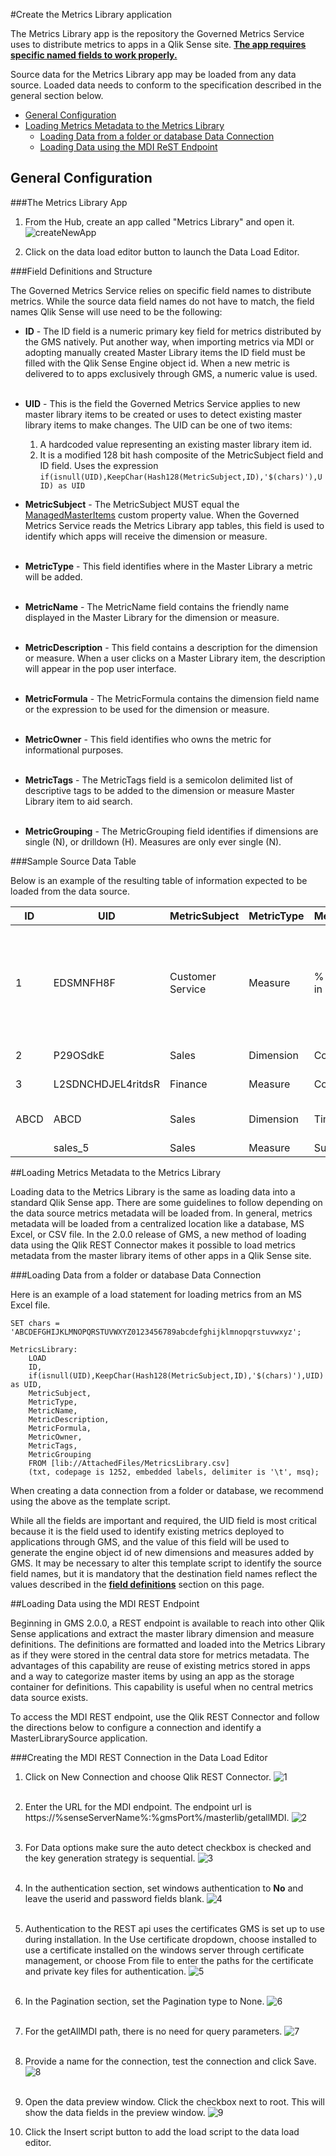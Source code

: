 #Create the Metrics Library application
<a name="top"></a>

The Metrics Library app is the repository the Governed Metrics Service uses to distribute metrics to apps in a Qlik Sense site.  __<u>The app requires specific named fields to work properly.</u>__ 

Source data for the Metrics Library app may be loaded from any data source.  Loaded data needs to conform to the specification described in the general section below.

* [General Configuration](app.md#general)
* [Loading Metrics Metadata to the Metrics Library](app.md#loadingdata)    
    + [Loading Data from a folder or database Data Connection](app.md#standard)    
    + [Loading Data using the MDI ReST Endpoint](app.md#MDI)


<a name="general"></a>
## General Configuration 

###The Metrics Library App

  1. From the Hub, create an app called "Metrics Library" and open it.
  ![createNewApp](https://s3.amazonaws.com/eapowertools/governedmetricsservice/img/app/createnewapp.png)

  2. Click on the data load editor button to launch the Data Load Editor.

<a name="fieldDefs"></a>
###Field Definitions and Structure

The Governed Metrics Service relies on specific field names to distribute metrics.  While the source data field names do not have to match, the field names Qlik Sense will use need to be the following: 

* __ID__ - The ID field is a numeric primary key field for metrics distributed by the GMS natively.  Put another way, when importing metrics via MDI or adopting manually created Master Library items the ID field must be filled with the Qlik Sense Engine object id.  When a new metric is delivered to to apps exclusively through GMS, a numeric value is used.
<br><br>

* __UID__ - This is the field the Governed Metrics Service applies to new master library items to be created or uses to detect existing master library items to make changes.  The UID can be one of two items:
    1. A hardcoded value representing an existing master library item id.
    2. It is a modified 128 bit hash composite of the MetricSubject field and ID field.  Uses the expression `if(isnull(UID),KeepChar(Hash128(MetricSubject,ID),'$(chars)'),UID) as UID`

* __MetricSubject__ - The MetricSubject MUST equal the [ManagedMasterItems](qsconfig.md#Step4) custom property value.  When the Governed Metrics Service reads the Metrics Library app tables, this field is used to identify which apps will receive the dimension or measure.
<br><br>
    
* __MetricType__ - This field identifies where in the Master Library a metric will be added.
<br><br>

* __MetricName__ - The MetricName field contains the friendly name displayed in the Master Library for the dimension or measure.
<br><br>

* __MetricDescription__ - This field contains a description for the dimension or measure.  When a user clicks on a Master Library item, the description will appear in the pop user interface.
<br><br>

* __MetricFormula__ - The MetricFormula contains the dimension field name or the expression to be used for the dimension or measure.
<br><br>

* __MetricOwner__ - This field identifies who owns the metric for informational purposes.
<br><br>

* __MetricTags__ - The MetricTags field is a semicolon delimited list of descriptive tags to be added to the dimension or measure Master Library item to aid search.
<br><br>

* __MetricGrouping__ - The MetricGrouping field identifies if dimensions are single (N), or drilldown (H).  Measures are only ever single (N).

###Sample Source Data Table

Below is an example of the resulting table of information expected to be loaded from the data source.

| ID | UID | MetricSubject | MetricType | MetricName | MetricDescription | MetricFormula | MetricOwner | MetricTags | MetricGrouping |
| ------------- | ------------- | ---------- | ---------- | ----------------- | -------------- | ----------- | ---------- | ---------- | ---------- |
| 1 | EDSMNFH8F | Customer Service | Measure | % Resolved in SLA | Percentage of Tickets handled within SLA | Sum({< [Call Ctr Days to Resolve] = {'0', '1', '2', '3', '4', '5', '6'} > } [Call Ctr Call #])/sum([Call Ctr Call #]) | Linda Lee | Key KPI;Call | N |
| 2 | P29OSdkE | Sales | Dimension | Country | Customer Country | Customer Country | Chad Johnson | Customer | N |
| 3 | L2SDNCHDJEL4ritdsR | Finance | Measure | Costs | Cost Amount | sum([Sales Costs]) | Gordon Wyse | Cost | N |
| ABCD | ABCD | Sales | Dimension | TimeDrill | Fiscal time drill down | FiscalYear, FiscalQuarter, FiscalMonth | Sales | time;drill | H |
|  | sales_5 | Sales | Measure | SumCalc | A fake calculation | sum(1) | some person | fake;metric | N | 


<a name="loadingdata"></a>
##Loading Metrics Metadata to the Metrics Library

Loading data to the Metrics Library is the same as loading data into a standard Qlik Sense app.  There are some guidelines to follow depending on the data source metrics metadata will be loaded from.  In general, metrics metadata will be loaded from a centralized location like a database, MS Excel, or CSV file.  In the 2.0.0 release of GMS, a new method of loading data using the Qlik REST Connector makes it possible to load metrics metadata from the master library items of other apps in a Qlik Sense site.

<a name="standard"></a>
###Loading Data from a folder or database Data Connection

Here is an example of a load statement for loading metrics from an MS Excel file.

```
SET chars = 'ABCDEFGHIJKLMNOPQRSTUVWXYZ0123456789abcdefghijklmnopqrstuvwxyz';

MetricsLibrary:
	LOAD
    ID,
    if(isnull(UID),KeepChar(Hash128(MetricSubject,ID),'$(chars)'),UID) as UID,
    MetricSubject,
    MetricType,
    MetricName,
    MetricDescription,
    MetricFormula,
    MetricOwner,
    MetricTags,
    MetricGrouping
	FROM [lib://AttachedFiles/MetricsLibrary.csv]
	(txt, codepage is 1252, embedded labels, delimiter is '\t', msq);
```

When creating a data connection from a folder or database, we recommend using the above as the template script.  

While all the fields are important and required, the UID field is most critical because it is the field used to identify existing metrics deployed to applications through GMS, and the value of this field will be used to generate the engine object id of new dimensions and measures added by GMS.  It may be necessary to alter this template script to identify the source field names, but it is mandatory that the destination field names reflect the values described in the **[field definitions](app.md#fieldDefs)** section on this page.

<a name="MDI"></a>
##Loading Data using the MDI REST Endpoint

Beginning in GMS 2.0.0, a REST endpoint is available to reach into other Qlik Sense applications and extract the master library dimension and measure definitions.  The definitions are formatted and loaded into the Metrics Library as if they were stored in the central data store for metrics metadata.  The advantages of this capability are reuse of existing metrics stored in apps and a way to categorize master items by using an app as the storage container for definitions.  This capability is useful when no central metrics data source exists.

To access the MDI REST endpoint, use the Qlik REST Connector and follow the directions below to configure a connection and identify a MasterLibrarySource application.

###Creating the MDI REST Connection in the Data Load Editor

1. Click on New Connection and choose Qlik REST Connector.
![1](https://s3.amazonaws.com/eapowertools/governedmetricsservice/img/mdi/1.png)
<br><br>

2. Enter the URL for the MDI endpoint.  The endpoint url is https://%senseServerName%:%gmsPort%/masterlib/getallMDI.
![2](https://s3.amazonaws.com/eapowertools/governedmetricsservice/img/mdi/3.png)
<br><br>

3. For Data options make sure the auto detect checkbox is checked and the key generation strategy is sequential.
![3](https://s3.amazonaws.com/eapowertools/governedmetricsservice/img/mdi/4.png)
<br><br>

4. In the authentication section, set windows authentication to **No** and leave the userid and password fields blank.
![4](https://s3.amazonaws.com/eapowertools/governedmetricsservice/img/mdi/5.png)
<br><br>

5. Authentication to the REST api uses the certificates GMS is set up to use during installation.  In the Use certificate dropdown, choose installed to use a certificate installed on the windows server through certificate management, or choose From file to enter the paths for the certificate and private key files for authentication.
![5](https://s3.amazonaws.com/eapowertools/governedmetricsservice/img/mdi/6.png)
<br><br>

6. In the Pagination section, set the Pagination type to None.
![6](https://s3.amazonaws.com/eapowertools/governedmetricsservice/img/mdi/7.png)
<br><br>

7. For the getAllMDI path, there is no need for query parameters.
![7](https://s3.amazonaws.com/eapowertools/governedmetricsservice/img/mdi/8.png)
<br><br>

8. Provide a name for the connection, test the connection and click Save.
![8](https://s3.amazonaws.com/eapowertools/governedmetricsservice/img/mdi/9.png)
<br><br>

9. Open the data preview window.  Click the checkbox next to root.  This will show the data fields in the preview window.
![9](https://s3.amazonaws.com/eapowertools/governedmetricsservice/img/mdi/10.png) 

10. Click the Insert script button to add the load script to the data load editor.
